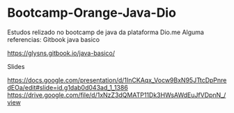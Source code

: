 # Bootcamp-Orange-Java-Dio
Estudos relizado no bootcamp de java da plataforma Dio.me 
Alguma referencias: 
Gitbook java basico

https://glysns.gitbook.io/java-basico/

Slides

https://docs.google.com/presentation/d/1InCKAqx_Vocw9BxN95JTtcDpPnredEOa/edit#slide=id.g1dab0d043ad_1_1386
https://drive.google.com/file/d/1xNzZ3dQMATP11Dk3HWsAWdEuJfVDpnN_/view
